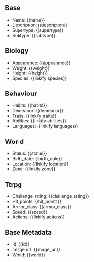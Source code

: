 ## Base
- <span class="text-field" data-tooltip="Text">Name</span>: {{name}}
- <span class="text-field" data-tooltip="Text">Description</span>: {{description}}
- <span class="text-field" data-tooltip="Text">Supertype</span>: {{supertype}}
- <span class="text-field" data-tooltip="Text">Subtype</span>: {{subtype}}

## Biology
- <span class="string" data-tooltip="Text">Appearance</span>: {{appearance}}
- <span class="integer" data-tooltip="Number, max: 0">Weight</span>: {{weight}}
- <span class="integer" data-tooltip="Number, max: 0">Height</span>: {{height}}
- <span class="multi-link-field" data-tooltip="Multi Species">Species</span>: {{linkify species}}

## Behaviour
- <span class="string" data-tooltip="Text">Habits</span>: {{habits}}
- <span class="string" data-tooltip="Text">Demeanor</span>: {{demeanor}}
- <span class="multi-link-field" data-tooltip="Multi Trait">Traits</span>: {{linkify traits}}
- <span class="multi-link-field" data-tooltip="Multi Ability">Abilities</span>: {{linkify abilities}}
- <span class="multi-link-field" data-tooltip="Multi Language">Languages</span>: {{linkify languages}}

## World
- <span class="string" data-tooltip="Text">Status</span>: {{status}}
- <span class="integer" data-tooltip="Number, max: 0">Birth_date</span>: {{birth_date}}
- <span class="link-field" data-tooltip="Single Location">Location</span>: {{linkify location}}
- <span class="link-field" data-tooltip="Single Zone">Zone</span>: {{linkify zone}}

## Ttrpg
- <span class="integer" data-tooltip="Number">Challenge_rating</span>: {{challenge_rating}}
- <span class="integer" data-tooltip="Number">Hit_points</span>: {{hit_points}}
- <span class="integer" data-tooltip="Number">Armor_class</span>: {{armor_class}}
- <span class="integer" data-tooltip="Number">Speed</span>: {{speed}}
- <span class="multi-link-field" data-tooltip="Multi Ability">Actions</span>: {{linkify actions}}

## Base Metadata
- <span class="text-field" data-tooltip="Text">Id</span>: {{id}}
- <span class="text-field" data-tooltip="Text">Image url</span>: {{image_url}}
- <span class="text-field" data-tooltip="Text">World</span>: {{world}}

